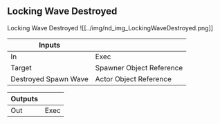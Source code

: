 ## Locking Wave Destroyed
Locking Wave Destroyed
![[../img/nd_img_LockingWaveDestroyed.png]]

|Inputs||
|--|--|
| In | Exec |
| Target | Spawner Object Reference |
| Destroyed Spawn Wave | Actor Object Reference |

|Outputs||
|--|--|
| Out | Exec |
